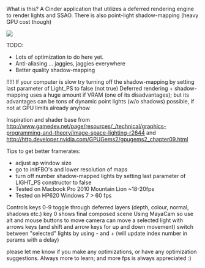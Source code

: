 What is this?
A Cinder application that utilizes a deferred rendering engine to render lights and SSAO. There is also point-light shadow-mapping (heavy GPU cost though)

<img src="http://farm9.staticflickr.com/8354/8385916971_d8eb4e7dd8_z.jpg" />

TODO: <br />
- Lots of optimization to do here yet. <br/>
- Anti-aliasing ... jaggies, jaggies everywhere </br>
- Better quality shadow-mapping <br />

!!!!! If your computer is slow try turning off the shadow-mapping by setting last parameter of Light_PS to false (not true)
Deferred rendering + shadow-mapping uses a huge amount if VRAM (one of its disadvantages); but its advantages can be tons of dynamic point lights (w/o shadows) possible, if not at GPU limits already anyhow

Inspiration and shader base from http://www.gamedev.net/page/resources/_/technical/graphics-programming-and-theory/image-space-lighting-r2644 and http://http.developer.nvidia.com/GPUGems2/gpugems2_chapter09.html

Tips to get better framerates:
 - adjust ap window size
 - go to initFBO's and lower resolution of maps
 - turn off number shadow-mapped lights by setting last parameter of LIGHT_PS constructor to false
 - Tested on Macbook Pro 2010 Mountain Lion ~18-20fps
 - Tested on HP620 Windows 7  > 60 fps

Controls
keys 0-9 toggle through deferred layers (depth, colour, normal, shadows etc.)
key 0 shows final composed scene
Using MayaCam so use alt and mouse buttons to move camera
can move a selected light with arrows keys (and shift and arrow keys for up and down movement)
switch between "selected" lights by using - and + (will update index number in params with a delay)

please let me know if you make any optimizations, or have any optimization suggestions. Always more to learn; and more fps is always appreciated :)
